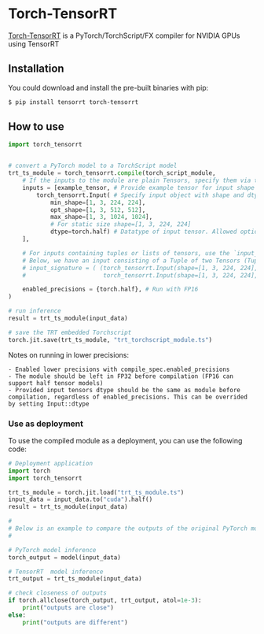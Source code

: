 # Torch-TensorRT

[Torch-TensorRT](https://github.com/pytorch/TensorRT) is a PyTorch/TorchScript/FX compiler for NVIDIA GPUs using TensorRT

## Installation

You could download and install the pre-built binaries with pip:

```bash
$ pip install tensorrt torch-tensorrt
```

## How to use

```python
import torch_tensorrt


# convert a PyTorch model to a TorchScript model
trt_ts_module = torch_tensorrt.compile(torch_script_module,
    # If the inputs to the module are plain Tensors, specify them via the `inputs` argument:
    inputs = [example_tensor, # Provide example tensor for input shape or...
        torch_tensorrt.Input( # Specify input object with shape and dtype
            min_shape=[1, 3, 224, 224],
            opt_shape=[1, 3, 512, 512],
            max_shape=[1, 3, 1024, 1024],
            # For static size shape=[1, 3, 224, 224]
            dtype=torch.half) # Datatype of input tensor. Allowed options torch.(float|half|int8|int32|bool)
    ],

    # For inputs containing tuples or lists of tensors, use the `input_signature` argument:
    # Below, we have an input consisting of a Tuple of two Tensors (Tuple[Tensor, Tensor])
    # input_signature = ( (torch_tensorrt.Input(shape=[1, 3, 224, 224], dtype=torch.half),
    #                      torch_tensorrt.Input(shape=[1, 3, 224, 224], dtype=torch.half)), ),

    enabled_precisions = {torch.half}, # Run with FP16
)

# run inference
result = trt_ts_module(input_data)

# save the TRT embedded Torchscript
torch.jit.save(trt_ts_module, "trt_torchscript_module.ts")
```

Notes on running in lower precisions:

    - Enabled lower precisions with compile_spec.enabled_precisions
    - The module should be left in FP32 before compilation (FP16 can support half tensor models)
    - Provided input tensors dtype should be the same as module before compilation, regardless of enabled_precisions. This can be overrided by setting Input::dtype

### Use as deployment

To use the compiled module as a deployment, you can use the following code:

```python
# Deployment application
import torch
import torch_tensorrt

trt_ts_module = torch.jit.load("trt_ts_module.ts")
input_data = input_data.to("cuda").half()
result = trt_ts_module(input_data)

#
# Below is an example to compare the outputs of the original PyTorch model and the TensorRT embedded TorchScript
#

# PyTorch model inference
torch_output = model(input_data)

# TensorRT  model inference
trt_output = trt_ts_module(input_data)

# check closeness of outputs
if torch.allclose(torch_output, trt_output, atol=1e-3):
    print("outputs are close")
else:
    print("outputs are different")
```
